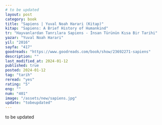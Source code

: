 ```yaml
---
# to be updated
layout: post
category: book
title: "Sapiens | Yuval Noah Harari (Kitap)"
kitap: "Sapiens: A Brief History of Humankind"
tr: "Hayvanlardan Tanrılara Sapiens - İnsan Türünün Kısa Bir Tarihi"
yazar: "Yuval Noah Harari"
yil: "2016"
sayfa: "417"
goodreads: "https://www.goodreads.com/book/show/23692271-sapiens"
description: ""
last_modified_at: 2024-01-12
published: true
posted: 2024-01-12
tag: "tarih"
reread: "yes"
rating: "5"
eng: ""
num: "401"
image: "/assets/new/sapiens.jpg"
update: "tobeupdated"
---
```


to be updated
